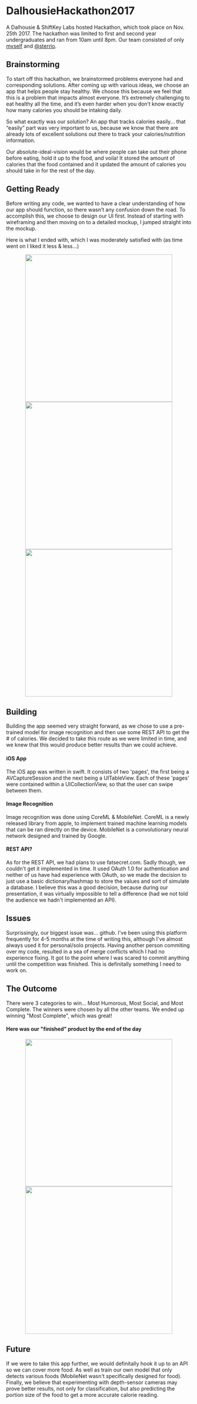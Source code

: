 # DalhousieHackathon2017
A Dalhousie & ShiftKey Labs hosted Hackathon, which took place on Nov. 25th 2017. The hackathon was limited to first and second year undergraduates and ran from 10am until 8pm. Our team consisted of only [myself](https://github.com/mackboudreau) and [@sterrio](https://github.com/sterrio).

## Brainstorming
To start off this hackathon, we brainstormed problems everyone had and corresponding solutions. After coming up with various ideas, we choose an app that helps people stay healthy.
We choose this because we feel that this is a problem that impacts almost everyone. It’s extremely challenging to eat healthy all the time, and it’s even harder when you don’t know exactly how many calories you should be intaking daily.  

So what exactly was our solution? An app that tracks calories easily... that “easily” part was very important to us, because we know that there are already lots of excellent solutions out there to track your calories/nutrition information. 

Our absolute-ideal-vision would be where people can take out their phone before eating, hold it up to the food, and voila! It stored the amount of calories that the food contained and it updated the amount of calories you should take in for the rest of the day.

## Getting Ready
Before writing any code, we wanted to have a clear understanding of how our app should function, so there wasn’t any confusion down the road. To accomplish this, we choose to design our UI first. Instead of starting with wireframing and then moving on to a detailed mockup, I jumped straight into the mockup. 

Here is what I ended with, which I was moderately satisfied with (as time went on I liked it less & less…)
<p align="center"><img src="https://i.imgur.com/cxZoWv9.png" height="400px"></img><img src="https://i.imgur.com/Xi73O9W.jpg" height="400px"></img><img src="https://i.imgur.com/MLUtaub.png" height="400px"></img></p>

## Building
Building the app seemed very straight forward, as we chose to use a pre-trained model for image recognition and then use some REST API to get the # of calories. We decided to take this route as we were limited in time, and we knew that this would produce better results than we could achieve.

#### iOS App
The iOS app was written in swift. It consists of two 'pages', the first being a AVCaptureSession and the next being a UITableView. Each of these 'pages' were contained within a UICollectionView, so that the user can swipe between them. 

#### Image Recognition
Image recognition was done using CoreML & MobileNet. CoreML is a newly released library from apple, to implement trained machine learning models that can be ran directly on the device. MobileNet is a convolutionary neural network designed and trained by Google. 

#### REST API?
As for the REST API, we had plans to use fatsecret.com. Sadly though, we couldn't get it implemented in time. It used OAuth 1.0 for authentication and neither of us have had experience with OAuth, so we made the decision to just use a basic dictionary/hashmap to store the values and sort of simulate a database. I believe this was a good decision, because during our presentation, it was virtually impossible to tell a difference (had we not told the audience we hadn't implemented an API).

## Issues
Surprissingly, our biggest issue was... github. I've been using this platform frequently for 4-5 months at the time of writing this, although I've almost always used it for personal/solo projects. Having another person commiting over my code, resulted in a sea of merge conflicts which I had no experience fixing. It got to the point where I was scared to commit anything until the competition was finished. This is definitally something I need to work on.

## The Outcome
There were 3 categories to win... Most Humorous, Most Social, and Most Complete. The winners were chosen by all the other teams. We ended up winning "Most Complete", which was great!

#### Here was our "finished" product by the end of the day
<p align="center"><img src="https://i.imgur.com/OAU9Eox.jpg" height="400px"></img><img src="https://i.imgur.com/KySX6mJ.png" height="400px"></img></p>

## Future
If we were to take this app further, we would definitally hook it up to an API so we can cover more food. As well as train our own model that only detects various foods (MobileNet wasn't specifically designed for food). Finally, we believe that experimenting with depth-sensor cameras may prove better results, not only for classification, but also predicting the portion size of the food to get a more accurate calorie reading. 
